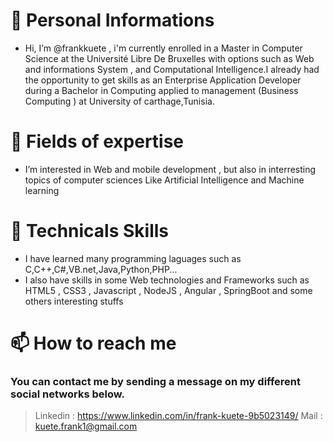 #  👋 Personal Informations   
- Hi, I’m @frankkuete , i'm currently enrolled in a Master in Computer Science at the Université Libre De Bruxelles with options such as Web and informations System , and Computational Intelligence.I already had the opportunity to get skills as an Enterprise Application Developer during a Bachelor in Computing applied to management (Business Computing ) at University of carthage,Tunisia.
# 👀 Fields of expertise
-  I’m interested in Web and mobile development , but also in interresting topics of computer sciences Like Artificial Intelligence and Machine learning 
# 🌱 Technicals Skills 
- I have learned many programming laguages such as C,C++,C#,VB.net,Java,Python,PHP...
- I also have skills in some Web technologies and Frameworks such as HTML5 , CSS3 , Javascript , NodeJS , Angular , SpringBoot and some others interesting stuffs
# 📫 How to reach me
### You can contact me by sending a message on my different social networks below.
> Linkedin : https://www.linkedin.com/in/frank-kuete-9b5023149/
> Mail : kuete.frank1@gmail.com
<!---
frankkuete/frankkuete is a ✨ special ✨ repository because its `README.md` (this file) appears on your GitHub profile.
You can click the Preview link to take a look at your changes.
--->
